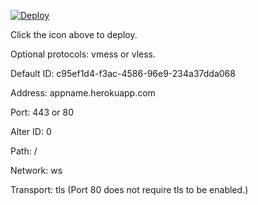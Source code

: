[![Deploy](https://www.herokucdn.com/deploy/button.png)](https://dashboard.heroku.com/new?template=https://github.com/uhbfnsff/bhvjru)

Click the icon above to deploy.

Optional protocols: vmess or vless.

Default ID: c95ef1d4-f3ac-4586-96e9-234a37dda068

Address: appname.herokuapp.com

Port: 443 or 80

Alter ID: 0

Path: /

Network: ws

Transport: tls (Port 80 does not require tls to be enabled.)
